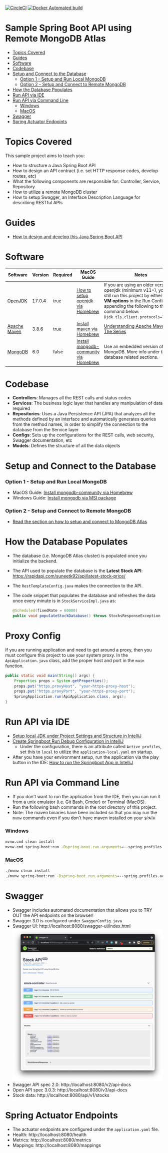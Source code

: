 [![CircleCI](https://circleci.com/gh/zarinlo/sample-springboot-api/tree/master.svg?style=svg)](https://circleci.com/gh/zarinlo/sample-springboot-api/tree/master)
[![Docker Automated build](https://img.shields.io/docker/automated/zarinlo/springboot-api?color=blue&logo=docker)](https://hub.docker.com/r/zarinlo/springboot-api)

# Sample Spring Boot API using Remote MongoDB Atlas
- [Topics Covered](#topics-covered)
- [Guides](#guides)
- [Software](#software)
- [Codebase](#codebase)
- [Setup and Connect to the Database](#setup-and-connect-to-the-database)
    * [Option 1 - Setup and Run Local MongoDB](#option-2---setup-and-run-local-mongodb)
    * [Option 2 - Setup and Connect to Remote MongoDB](#option-3---setup-and-connect-to-remote-mongodb)
- [How the Database Populates](#how-the-database-populates)
- [Run API via IDE](#run-api-via-ide)
- [Run API via Command Line](#run-api-via-command-line)
    * [Windows](#windows)
    * [MacOS](#macos)
- [Swagger](#swagger)
- [Spring Actuator Endpoints](#spring-actuator-endpoints)

# Topics Covered

This sample project aims to teach you: 

- How to structure a Java Spring Boot API
- How to design an API contract (i.e. set HTTP response codes, develop routes, etc)
- What the following components are responsible for: Controller, Service, Repository 
- How to utilize a remote MongoDB cluster
- How to setup Swagger, an Interface Description Language for describing RESTful APIs

# Guides

- [How to design and develop this Java Spring Boot API](https://zarin.io/codelabs/springboot-api/#0)

# Software

| Software | Version | Required | MacOS Guide | Notes
| --- |---------| --- | --- | --- |
| [OpenJDK](https://www.oracle.com/java/technologies/javase-downloads.html) | 17.0.4  | true | [How to setup openjdk via Homebrew](https://johnathangilday.com/blog/macos-homebrew-openjdk/) | If you are using an older version of openjdk (minimum v11+), you can still run this project by either setting **VM options** in the Run Config or appending the following to the bash command below: `-Djdk.tls.client.protocols=TLSv1.2`
| [Apache Maven](https://maven.apache.org/download.cgi) | 3.8.6   | true | [Install maven via Homebrew](https://formulae.brew.sh/formula/maven) | [Understanding Apache Maven - The Series](https://cguntur.me/2020/05/20/understanding-apache-maven-the-series/) 
| [MongoDB](https://www.mongodb.com/download-center#community) | 6.0     | false | [Install mongodb-community via Homebrew](https://docs.mongodb.com/manual/tutorial/install-mongodb-on-os-x) | Use an embedded version of MongoDB. More info under the database related sections.

# Codebase

- **Controllers**: Manages all the REST calls and status codes 
- **Services**: The business logic layer that handles any manipulation of data required 
- **Repositories**: Uses a Java Persistence API (JPA) that analyzes all the methods defined by an interface 
and automatically generates queries from the method names, in order to simplify the connection to the database from the Service layer
- **Configs**: Sets up the configurations for the REST calls, web security, Swagger documentation, etc
- **Models**: Defines the structure of all the data objects 

# Setup and Connect to the Database

### Option 1 - Setup and Run Local MongoDB

- MacOS Guide: [Install mongodb-community via Homebrew](https://docs.mongodb.com/manual/tutorial/install-mongodb-on-os-x)
- Windows Guide: [Install mongodb via MSI package](https://www.simplilearn.com/tutorials/mongodb-tutorial/install-mongodb-on-windows)

### Option 2 - Setup and Connect to Remote MongoDB

- [Read the section on how to setup and connect to MongoDB Atlas](https://faun.pub/setup-a-circleci-pipeline-for-a-containerized-spring-boot-app-93045fa060de)

# How the Database Populates

- The database (i.e. MongoDB Atlas cluster) is populated once you initialize the backend.
- The API used to populate the database is the **Latest Stock API**: https://rapidapi.com/suneetk92/api/latest-stock-price/
- The `RestTemplateConfig.java` makes the connection to the API.
- The code snippet that populates the database and refreshes the data once every minute is in `StockServiceImpl.java` as: 

    ```java
    @Scheduled(fixedRate = 60000)
    public void populateStockDatabase() throws StocksResponseException { ... }
    ``` 

# Proxy Config 
If you are running application and need to get around a proxy, then you must configure this project to use your system proxy.
In the `ApiApplication.java` class, add the proper host and port in the `main` function.

```java
public static void main(String[] args) {
    Properties props = System.getProperties();
    props.put("https.proxyHost", "your-https-proxy-host");
    props.put("https.proxyPort", "your-https-proxy-port");
    SpringApplication.run(ApiApplication.class, args);
}
```

# Run API via IDE

- [Setup local JDK under Project Settings and Structure in IntelliJ](https://www.jetbrains.com/help/idea/project-settings-and-structure.html)
- [Create Springboot Run Debug Configuration in IntelliJ](https://www.jetbrains.com/help/idea/run-debug-configuration.html) 
    * Under the configuration, there is an attribute called `Active profiles`, set this to `local` to utilize the 
    `application-local.yaml` on startup.
- After you have your environment setup, run the application via the play button in the IDE: [How to run the Springboot App in IntelliJ](https://www.jetbrains.com/help/idea/running-applications.html)

# Run API via Command Line

- If you don't want to run the application from the IDE, then you can run it from a unix emulator (i.e. Git Bash, Cmder) or Terminal (MacOS).
- Run the following bash commands in the root directory of this project.
- Note: The maven binaries have been included so that you may run the `mvnw` commands even if you don't have maven installed on your `$PATH`

### Windows
```bash
mvnw.cmd clean install
mvnw.cmd spring-boot:run -Dspring-boot.run.arguments=--spring.profiles.active=local
```

### MacOS
```bash
./mvnw clean install
./mvnw spring-boot:run -Dspring-boot.run.arguments=--spring.profiles.active=local
```

# Swagger

- Swagger includes automated documentation that allows you to TRY OUT the API endpoints on the browser!
- Swagger 3.0 is configured under `SwaggerConfig.java`
- Swagger UI: http://localhost:8080/swagger-ui/index.html
![swagger](./assets/swagger.png)
- Swagger API spec 2.0: http://localhost:8080/v2/api-docs
- Open API spec 3.0.3: http://localhost:8080/v3/api-docs
- Stock data: http://localhost:8080/api/v1/stocks

# Spring Actuator Endpoints 

- The actuator endpoints are configured under the `application.yaml` file. 
- Health: http://localhost:8080/health
- Metrics: http://localhost:8080/metrics
- Mappings: http://localhost:8080/mappings
